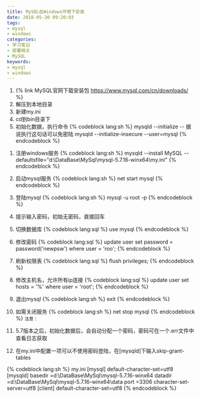 ```yaml
---
title: MySQL在Windows环境下安装
date: 2018-05-30 09:20:03
tags:
- mysql
- windows
categories:
- 学习笔记
- 部署相关
- MySQL
keywords:
- mysql
- windows
---
```


1. {% link MySQL官网下载安装包 https://www.mysql.com/cn/downloads/ %}
1. 解压到本地目录
1. 新建my.ini
1. cd到bin目录下
1. 初始化数据，执行命令
{% codeblock lang:sh %}
mysqld --initialize
-- 据说执行这句话可以免密陆
mysqld --initialize-insecure --user=mysql
{% endcodeblock %}
<!-- more -->
1. 注册windows服务
{% codeblock lang:sh %}
mysqld --install MySQL --defaultsfile="d:\DataBase\MySql\mysql-5.7.16-winx64\my.ini"
{% endcodeblock %}
1. 启动mysql服务
{% codeblock lang:sh %}
net start mysql
{% endcodeblock %}
1. 登陆mysql
{% codeblock lang:sh %}
mysql -u root -p
{% endcodeblock %}
1. 提示输入密码，初始无密码，直接回车
1. 切换数据库
{% codeblock lang:sql %}
use mysql
{% endcodeblock %}
1. 修改密码
{% codeblock lang:sql %}
update user set password = password('newpsw') where user = 'roo';
{% endcodeblock %}
1. 刷新权限表
{% codeblock lang:sql %}
flush privileges;
{% endcodeblock %}
1. 修改主机名，允许所有ip连接
{% codeblock lang:sql %}
update user set hosts = '%' where user = 'root';
{% endcodeblock %}
1. 退出mysql
{% codeblock lang:sh %}
exit
{% endcodeblock %}
1. 如需关闭服务
{% codeblock lang:sh %}
net stop mysql
{% endcodeblock %}
`注意：`

1. 5.7版本之后，初始化数据后，会自动分配一个密码，密码可在一个.err文件中查看日志获取
1. 在my.ini中配置一项可以不使用密码登陆，在[mysqld]下输入skip-grant-tables

{% codeblock lang:sh %}
my.ini
[mysql]
default-character-set=utf8
[mysqld]
basedir =d:\DataBase\MySql\mysql-5.7.16-winx64
datadir =d:\DataBase\MySql\mysql-5.7.16-winx64\data
port =3306
character-set-server=utf8
[client]
default-character-set=utf8
{% endcodeblock %}